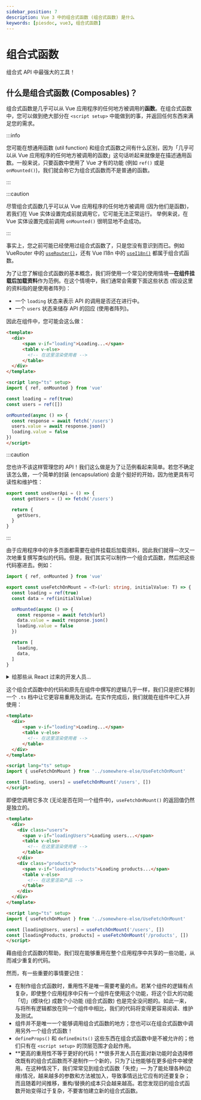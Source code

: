 ```yaml
---
sidebar_position: 7
description: Vue 3 中的组合式函数 (组合式函数) 是什么
keywords: [piesdoc, vue3, 组合式函数]
---
```


# 组合式函数

组合式 API 中最强大的工具！

## 什么是组合式函数 (Composables)？

组合式函数是几乎可以从 Vue 应用程序的任何地方被调用的**函数**。在组合式函数中，您可以做到绝大部分在 `<script setup>` 中能做到的事，并返回任何东西来满足您的需求。

:::info

您可能在想通用函数 (util function) 和组合式函数之间有什么区别，因为「几乎可以从 Vue 应用程序的任何地方被调用的函数」这句话听起来就像是在描述通用函数。一般来说，只要函数中使用了 Vue 才有的功能 (例如 `ref()` 或是 `onMounted()`)，我们就会称它为组合式函数而不是普通的函数。

:::

:::caution

尽管组合式函数几乎可以从 Vue 应用程序的任何地方被调用 (因为他们是函数)，若我们在 Vue 实体设置完成前就调用它，它可能无法正常运行。
举例来说，在 Vue 实体设置完成前调用 `onMounted()` 很明显地不会成功。

:::

事实上，您之前可能已经使用过组合式函数了，只是您没有意识到而已。例如 VueRouter 中的 [`useRouter()`](https://router.vuejs.org/api/index.html#userouter)，还有 Vue I18n 中的 [`useI18n()`](https://vue-i18n.intlify.dev/api/composition.html#usei18n) 都属于组合式函数。

为了让您了解组合式函数的基本概念，我们将使用一个常见的使用情境—**在组件挂载后加载资料**作为范例。在这个情境中，我们通常会需要下面这些状态 (假设这里的资料指的是使用者阵列)：

- 一个 `loading` 状态来表示 API 的调用是否还在进行中。
- 一个 `users` 状态来储存 API 的回应 (使用者阵列)。

因此在组件中，您可能会这么做：

```html title="UsersPage.vue" showLineNumbers
<template>
  <div>
      <span v-if="loading">Loading...</span>
      <table v-else>
        <!-- 在这里渲染使用者 -->
      </table>
  </div>
</template>

<script lang="ts" setup>
import { ref, onMounted } from 'vue'

const loading = ref(true)
const users = ref([])

onMounted(async () => {
  const response = await fetch('/users')
  users.value = await response.json()
  loading.value = false
})
</script>
```

:::caution

您也许不该这样管理您的 API！我们这么做是为了让范例看起来简单。若您不确定该怎么做，一个简单的封装 (encapsulation) 会是个挺好的开始，因为他更具有可读性和维护性：

```ts showLineNumbers
export const useUserApi = () => {
  const getUsers = () => fetch('/users')

  return {
    getUsers,
  }
}
```
:::

由于应用程序中的许多页面都需要在组件挂载后加载资料，因此我们就得一次又一次地重复撰写类似的代码。但是，我们其实可以制作一个组合式函数，然后把这些代码塞进去。例如：

```ts title="UseFetchOnMount.ts" showLineNumbers
import { ref, onMounted } from 'vue'

export const useFetchOnMount = <T>(url: string, initialValue: T) => {
  const loading = ref(true)
  const data = ref(initialValue)

  onMounted(async () => {
    const response = await fetch(url)
    data.value = await response.json()
    loading.value = false
  })

  return [
    loading,
    data,
  ]
}
```

<details>
  <summary>给那些从 React 过来的开发人员...</summary>

  若您曾经学过 React 的 Hooks API，您可能会想知道为什么我们不直接返回 `[loading.value, data.value]`，这样我们就能在组合式函数外面省略那些 `.value`。

  这是因为 React 使用的是 JSX，这意味着几乎每行代码都会随着组件每次的重新渲染被重新执行；但是 Vue 不是这么运作的。在 Vue 组件中，`<script setup>` 和 `setup()` 在每个组件实体中只会被执行一次，因此若我们返回的是 `Ref<T>.value` 而不是 `Ref<T>` 本身，我们就会失去那些状态的响应性。
</details>

这个组合式函数中的代码和原先在组件中撰写的逻辑几乎一样，我们只是把它移到一个 `.ts` 档中让它更容易重用及测试。在实作完成后，我们就能在组件中汇入并使用：

```html title="UsersPage.vue" showLineNumbers
<template>
  <div>
      <span v-if="loading">Loading...</span>
      <table v-else>
        <!-- 在这里渲染使用者 -->
      </table>
  </div>
</template>

<script lang="ts" setup>
import { useFetchOnMount } from '../somewhere-else/UseFetchOnMount'

const [loading, users] = useFetchOnMount('/users', [])
</script>
```

即便您调用它多次 (无论是否在同一个组件中)，`useFetchOnMount()` 的返回值仍然是独立的。

```html showLineNumbers
<template>
  <div>
    <div class="users">
      <span v-if="loadingUsers">Loading users...</span>
      <table v-else>
        <!-- 在这里渲染使用者 -->
      </table>
    </div>
    <div class="products">
      <span v-if="loadingProducts">Loading products...</span>
      <table v-else>
        <!-- 在这里渲染产品 -->
      </table>
    </div>
  </div>
</template>

<script lang="ts" setup>
import { useFetchOnMount } from '../somewhere-else/UseFetchOnMount'

const [loadingUsers, users] = useFetchOnMount('/users', [])
const [loadingProducts, products] = useFetchOnMount('/products', [])
</script>
```

藉由组合式函数的帮助，我们现在能够重用在整个应用程序中共享的一些功能，从而减少重复的代码。

然而，有一些重要的事情要记住：

- 在制作组合式函数时，重用性不是唯一需要考量的点。若某个组件的逻辑有点复杂，即使整个应用程序中只有一个组件在使用这个功能，将这个巨大的功能「切」(模块化) 成数个小功能 (组合式函数) 也是完全没问题的。如此一来，与将所有逻辑都放在同一个组件中相比，我们的代码将变得更容易阅读、维护及测试。
- 组件并不是唯一一个能够调用组合式函数的地方；您也可以在组合式函数中调用另外一个组合式函数！
- `defineProps()` 和 `defineEmits()` 这些东西在组合式函数中是不被允许的；他们只有在 `<script setup>` 的顶层范围才会起作用。
- **更高的重用性不等于更好的代码！**很多开发人员在面对新功能时会选择修改既有的组合式函数而不是制作一个新的，只为了让他能够在更多组件中被使用。在这种情况下，我们常常见到组合式函数「失控」— 为了能处理各种(边缘)情况，越来越多的参数和方法被加入，导致事情远比它应有的还要复杂；而且随着时间推移，重构/替换的成本只会越来越高。若您发现旧的组合式函数开始变得过于复杂，不要害怕建立新的组合式函数。